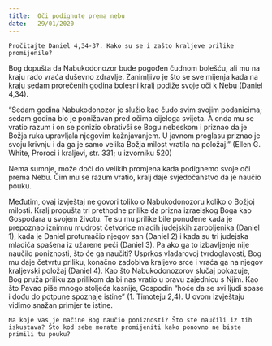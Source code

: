 ```yaml
---
title:  Oči podignute prema nebu
date:   29/01/2020
---
```


`Pročitajte Daniel 4,34-37. Kako su se i zašto kraljeve prilike promijenile?`

Bog dopušta da Nabukodonozor bude pogođen čudnom bolešću, ali mu na kraju rado vraća duševno zdravlje. Zanimljivo je što se sve mijenja kada na kraju sedam prorečenih godina bolesni kralj podiže svoje oči k Nebu (Daniel 4,34).

“Sedam godina Nabukodonozor je služio kao čudo svim svojim podanicima; sedam godina bio je ponižavan pred očima cijeloga svijeta. A onda mu se vratio razum i on se ponizio obrativši se Bogu nebeskom i priznao da je Božja ruka upravljala njegovim kažnjavanjem. U javnom proglasu priznao je svoju krivnju i da ga je samo velika Božja milost vratila na položaj.” (Ellen G. White, Proroci i kraljevi, str. 331; u izvorniku 520)

Nema sumnje, može doći do velikih promjena kada podignemo svoje oči prema Nebu. Čim mu se razum vratio, kralj daje svjedočanstvo da je naučio pouku.

Međutim, ovaj izvještaj ne govori toliko o Nabukodonozoru koliko o Božjoj milosti. Kralj propušta tri prethodne prilike da prizna izraelskog Boga kao Gospodara u svojem životu. Te su mu prilike bile ponuđene kada je prepoznao iznimnu mudrost četvorice mladih judejskih zarobljenika (Daniel 1), kada je Daniel protumačio njegov san (Daniel 2) i kada su tri judejska mladića spašena iz užarene peći (Daniel 3). Pa ako ga to izbavljenje nije naučilo poniznosti, što će ga naučiti? Usprkos vladarovoj tvrdoglavosti, Bog mu daje četvrtu priliku, konačno zadobiva kraljevo srce i vraća ga na njegov kraljevski položaj (Daniel 4). Kao što Nabukodonozorov slučaj pokazuje, Bog pruža priliku za prilikom da bi nas vratio u pravu zajednicu s Njim. Kao što Pavao piše mnogo stoljeća kasnije, Gospodin “hoće da se svi ljudi spase i dođu do potpune spoznaje istine” (1. Timoteju 2,4). U ovom izvještaju vidimo snažan primjer te istine.

`Na koje vas je načine Bog naučio poniznosti? Što ste naučili iz tih iskustava? Što kod sebe morate promijeniti kako ponovno ne biste primili tu pouku?`
